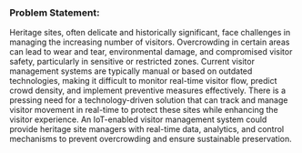 ### Problem Statement:

Heritage sites, often delicate and historically significant, face challenges in managing the increasing number of visitors. Overcrowding in certain areas can lead to wear and tear, environmental damage, and compromised visitor safety, particularly in sensitive or restricted zones. Current visitor management systems are typically manual or based on outdated technologies, making it difficult to monitor real-time visitor flow, predict crowd density, and implement preventive measures effectively. There is a pressing need for a technology-driven solution that can track and manage visitor movement in real-time to protect these sites while enhancing the visitor experience. An IoT-enabled visitor management system could provide heritage site managers with real-time data, analytics, and control mechanisms to prevent overcrowding and ensure sustainable preservation.
